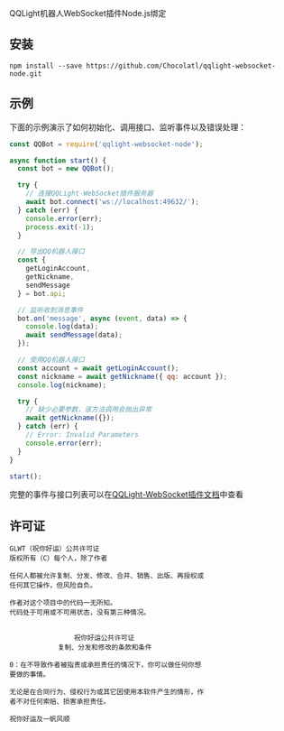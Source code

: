 QQLight机器人WebSocket插件Node.js绑定

## 安装

```
npm install --save https://github.com/Chocolatl/qqlight-websocket-node.git
```

## 示例

下面的示例演示了如何初始化、调用接口、监听事件以及错误处理：

```js
const QQBot = require('qqlight-websocket-node');

async function start() {
  const bot = new QQBot();

  try {
    // 连接QQLight-WebSocket插件服务器
    await bot.connect('ws://localhost:49632/');
  } catch (err) {
    console.error(err);
    process.exit(-1);
  }

  // 导出QQ机器人接口
  const {
    getLoginAccount,
    getNickname,
    sendMessage
  } = bot.api;

  // 监听收到消息事件
  bot.on('message', async (event, data) => {
    console.log(data);
    await sendMessage(data);
  });

  // 使用QQ机器人接口
  const account = await getLoginAccount();
  const nickname = await getNickname({ qq: account });
  console.log(nickname);

  try {
    // 缺少必要参数，该方法调用会抛出异常
    await getNickname({});
  } catch (err) {
    // Error: Invalid Parameters
    console.error(err);
  }
}

start();
```

完整的事件与接口列表可以在[QQLight-WebSocket插件文档](https://github.com/Chocolatl/qqlight-websocket#api%E5%88%97%E8%A1%A8)中查看

## 许可证

```
GLWT（祝你好运）公共许可证
版权所有（C）每个人，除了作者

任何人都被允许复制、分发、修改、合并、销售、出版、再授权或
任何其它操作，但风险自负。

作者对这个项目中的代码一无所知。
代码处于可用或不可用状态，没有第三种情况。


                祝你好运公共许可证
            复制、分发和修改的条款和条件

0：在不导致作者被指责或承担责任的情况下，你可以做任何你想
要做的事情。

无论是在合同行为、侵权行为或其它因使用本软件产生的情形，作
者不对任何索赔、损害承担责任。

祝你好运及一帆风顺
```